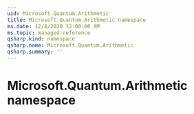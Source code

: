 ```yaml
---
uid: Microsoft.Quantum.Arithmetic
title: Microsoft.Quantum.Arithmetic namespace
ms.date: 12/8/2020 12:00:00 AM
ms.topic: managed-reference
qsharp.kind: namespace
qsharp.name: Microsoft.Quantum.Arithmetic
qsharp.summary: ''
---
```


# Microsoft.Quantum.Arithmetic namespace




